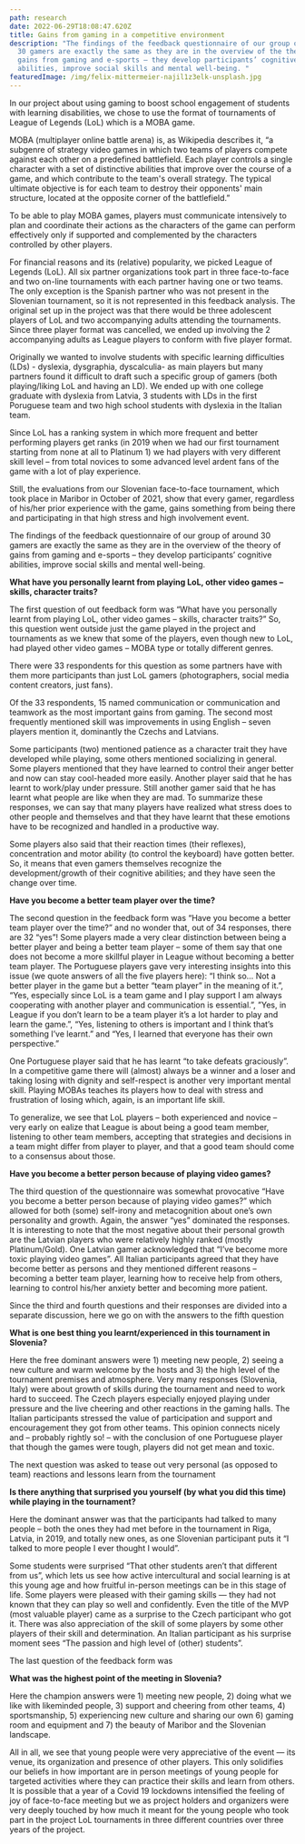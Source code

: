 ```yaml
---
path: research
date: 2022-06-29T18:08:47.620Z
title: Gains from gaming in a competitive environment
description: "The findings of the feedback questionnaire of our group of around
  30 gamers are exactly the same as they are in the overview of the theory of
  gains from gaming and e-sports – they develop participants’ cognitive
  abilities, improve social skills and mental well-being. "
featuredImage: /img/felix-mittermeier-najil1z3elk-unsplash.jpg
---
```



In our project about using gaming to boost school engagement of students with learning disabilities, we chose to use the format of tournaments of League of Legends (LoL) which is a MOBA game.

MOBA (multiplayer online battle arena) is, as Wikipedia describes it, “a subgenre of strategy video games in which two teams of players compete against each other on a predefined battlefield. Each player controls a single character with a set of distinctive abilities that improve over the course of a game, and which contribute to the team's overall strategy. The typical ultimate objective is for each team to destroy their opponents' main structure, located at the opposite corner of the battlefield.”

To be able to play MOBA games, players must communicate intensively to plan and coordinate their actions as the characters of the game can perform effectively only if supported and complemented by the characters controlled by other players.

For financial reasons and its (relative) popularity, we picked League of Legends (LoL). All six partner organizations took part in three face-to-face and two on-line tournaments with each partner having one or two teams. The only exception is the Spanish partner who was not present in the Slovenian tournament, so it is not represented in this feedback analysis. The original set up in the project was that there would be three adolescent players of LoL and two accompanying adults attending the tournaments. Since three player format was cancelled, we ended up involving the 2 accompanying adults as League players to conform with five player format.

Originally we wanted to involve students with specific learning difficulties (LDs) - dyslexia, dysgraphia, dyscalculia- as main players but many partners found it difficult to draft such a specific group of gamers (both playing/liking LoL and having an LD). We ended up with one college graduate with dyslexia from Latvia, 3 students with LDs in the first Poruguese team and two high school students with dyslexia in the Italian team.

Since LoL has a ranking system in which more frequent and better performing players get ranks (in 2019 when we had our first tournament starting from none at all to Platinum 1) we had players with very different skill level – from total novices to some advanced level ardent fans of the game with a lot of play experience.

Still, the evaluations from our Slovenian face-to-face tournament, which took place in Maribor in October of 2021, show that every gamer, regardless of his/her prior experience with the game, gains something from being there and participating in that high stress and high involvement event.

The findings of the feedback questionnaire of our group of around 30 gamers are exactly the same as they are in the overview of the theory of gains from gaming and e-sports – they develop participants’ cognitive abilities, improve social skills and mental well-being.

**What have you personally learnt from playing LoL, other video games – skills, character traits?**

The first question of out feedback form was “What have you personally learnt from playing LoL, other video games – skills, character traits?” So, this question went outside just the game played in the project and tournaments as we knew that some of the players, even though new to LoL, had played other video games – MOBA type or totally different genres.

There were 33 respondents for this question as some partners have with them more participants than just LoL gamers (photographers, social media content creators, just fans).

Of the 33 respondents, 15 named communication or communication and teamwork as the most important gains from gaming. The second most frequently mentioned skill was improvements in using English – seven players mention it, dominantly the Czechs and Latvians.

Some participants (two) mentioned patience as a character trait they have developed while playing, some others mentioned socializing in general. Some players mentioned that they have learned to control their anger better and now can stay cool-headed more easily. Another player said that he has learnt to work/play under pressure. Still another gamer said that he has learnt what people are like when they are mad. To summarize these responses, we can say that many players have realized what stress does to other people and themselves and that they have learnt that these emotions have to be recognized and handled in a productive way.

Some players also said that their reaction times (their reflexes), concentration and motor ability (to control the keyboard) have gotten better. So, it means that even gamers themselves recognize the development/growth of their cognitive abilities; and they have seen the change over time.

**Have you become a better team player over the time?**

The second question in the feedback form was “Have you become a better team player over the time?” and no wonder that, out of 34 responses, there are 32 “yes”! Some players made a very clear distinction between being a better player and being a better team player – some of them say that one does not become a more skillful player in League without becoming a better team player. The Portuguese players gave very interesting insights into this issue (we quote answers of all the five players here): “I think so… Not a better player in the game but a better “team player” in the meaning of it.”, “Yes, especially since LoL is a team game and I play support I am always cooperating with another player and communication is essential.”, ”Yes, in League if you don’t learn to be a team player it’s a lot harder to play and learn the game.”, “Yes, listening to others is important and I think that’s something I’ve learnt.” and “Yes, I learned that everyone has their own perspective.”

One Portuguese player said that he has learnt “to take defeats graciously”. In a competitive game there will (almost) always be a winner and a loser and taking losing with dignity and self-respect is another very important mental skill. Playing MOBAs teaches its players how to deal with stress and frustration of losing which, again, is an important life skill.

To generalize, we see that LoL players – both experienced and novice – very early on ealize that League is about being a good team member, listening to other team members, accepting that strategies and decisions in a team might differ from player to player, and that a good team should come to a consensus about those.

**Have you become a better person because of playing video games?**

The third question of the questionnaire was somewhat provocative “Have you become a better person because of playing video games?” which allowed for both (some) self-irony and metacognition about one’s own personality and growth. Again, the answer “yes” dominated the responses. It is interesting to note that the most negative about their personal growth are the Latvian players who were relatively highly ranked (mostly Platinum/Gold). One Latvian gamer acknowledged that “I’ve become more toxic playing video games”. All Italian participants agreed that they have become better as persons and they mentioned different reasons – becoming a better team player, learning how to receive help from others, learning to control his/her anxiety better and becoming more patient.

Since the third and fourth questions and their responses are divided into a separate discussion, here we go on with the answers to the fifth question

**What is one best thing you learnt/experienced in this tournament in Slovenia?**

Here the free dominant answers were 1) meeting new people, 2) seeing a new culture and warm welcome by the hosts and 3) the high level of the tournament premises and atmosphere. Very many responses (Slovenia, Italy) were about growth of skills during the tournament and need to work hard to succeed. The Czech players especially enjoyed playing under pressure and the live cheering and other reactions in the gaming halls. The Italian participants stressed the value of participation and support and encouragement they got from other teams. This opinion connects nicely and – probably rightly so! – with the conclusion of one Portuguese player that though the games were tough, players did not get mean and toxic.

The next question was asked to tease out very personal (as opposed to team) reactions and lessons learn from the tournament

**Is there anything that surprised you yourself (by what you did this time) while playing in the tournament?**

Here the dominant answer was that the participants had talked to many people – both the ones they had met before in the tournament in Riga, Latvia, in 2019, and totally new ones, as one Slovenian participant puts it “I talked to more people I ever thought I would”.

Some students were surprised “That other students aren’t that different from us”, which lets us see how active intercultural and social learning is at this young age and how fruitful in-person meetings can be in this stage of life. Some players were pleased with their gaming skills — they had not known that they can play so well and confidently. Even the title of the MVP (most valuable player) came as a surprise to the Czech participant who got it. There was also appreciation of the skill of some players by some other players of their skill and determination. An Italian participant as his surprise moment sees “The passion and high level of (other) students”.

The last question of the feedback form was

**What was the highest point of the meeting in Slovenia?**

Here the champion answers were 1) meeting new people, 2) doing what we like with likeminded people, 3) support and cheering from other teams, 4) sportsmanship, 5) experiencing new culture and sharing our own 6) gaming room and equipment and 7) the beauty of Maribor and the Slovenian landscape.

All in all, we see that young people were very appreciative of the event — its venue, its organization and presence of other players. This only solidifies our beliefs in how important are in person meetings of young people for targeted activities where they can practice their skills and learn from others. It is possible that a year of a Covid 19 lockdowns intensified the feeling of joy of face-to-face meeting but we as project holders and organizers were very deeply touched by how much it meant for the young people who took part in the project LoL tournaments in three different countries over three years of the project.